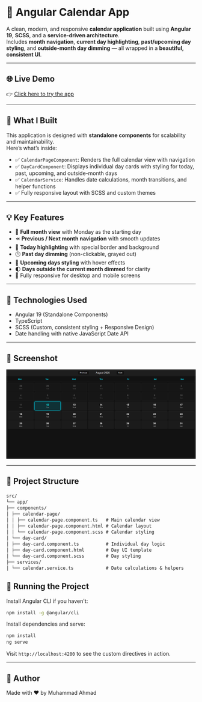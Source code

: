 # 📅 Angular Calendar App

A clean, modern, and responsive **calendar application** built using **Angular 19**, **SCSS**, and a **service-driven architecture**.  
Includes **month navigation**, **current day highlighting**, **past/upcoming day styling**, and **outside-month day dimming** — all wrapped in a **beautiful, consistent UI**.

---
## 🌐 Live Demo

👉 [Click here to try the app](https://ahmad-889.github.io/calendar/)

---

## 🎯 What I Built



This application is designed with **standalone components** for scalability and maintainability.  
Here’s what’s inside:

* ✅ `CalendarPageComponent`: Renders the full calendar view with navigation  
* ✅ `DayCardComponent`: Displays individual day cards with styling for today, past, upcoming, and outside-month days  
* ✅ `CalendarService`: Handles date calculations, month transitions, and helper functions  
* ✅ Fully responsive layout with SCSS and custom themes

---

## 💡 Key Features

* 📆 **Full month view** with Monday as the starting day  
* ⏪ **Previous / Next month navigation** with smooth updates  
* 📍 **Today highlighting** with special border and background  
* 🕒 **Past day dimming** (non-clickable, grayed out)  
* 🌟 **Upcoming days styling** with hover effects  
* 🌓 **Days outside the current month dimmed** for clarity  
* 📱 Fully responsive for desktop and mobile screens

---

## 🧱 Technologies Used

* Angular 19 (Standalone Components)
* TypeScript
* SCSS (Custom, consistent styling + Responsive Design)
* Date handling with native JavaScript Date API



---

## 📸 Screenshot

![Calendar UI](public/Screenshot.png)

---

## 📁 Project Structure

```
src/
└── app/
├── components/
│ ├── calendar-page/
│ │ ├── calendar-page.component.ts   # Main calendar view
│ │ ├── calendar-page.component.html # Calendar layout
│ │ └── calendar-page.component.scss # Calendar styling
│ └── day-card/
│ ├── day-card.component.ts          # Individual day logic
│ ├── day-card.component.html        # Day UI template
│ └── day-card.component.scss        # Day styling
├── services/
│ └── calendar.service.ts            # Date calculations & helpers
```
## 🚀 Running the Project

Install Angular CLI if you haven't:

```bash
npm install -g @angular/cli
```

Install dependencies and serve:

```bash
npm install
ng serve
```

Visit `http://localhost:4200` to see the custom directives in action.

---

## 🔗 Author
Made with ❤️ by
Muhammad Ahmad
